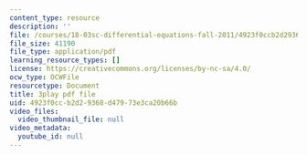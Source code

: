```yaml
---
content_type: resource
description: ''
file: /courses/18-03sc-differential-equations-fall-2011/4923f0ccb2d29368d47973e3ca20b66b_3ejfkMHr_DE.pdf
file_size: 41190
file_type: application/pdf
learning_resource_types: []
license: https://creativecommons.org/licenses/by-nc-sa/4.0/
ocw_type: OCWFile
resourcetype: Document
title: 3play pdf file
uid: 4923f0cc-b2d2-9368-d479-73e3ca20b66b
video_files:
  video_thumbnail_file: null
video_metadata:
  youtube_id: null
---
```

